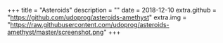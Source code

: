 +++
title = "Asteroids"
description = ""
date = 2018-12-10
extra.github = "https://github.com/udoprog/asteroids-amethyst"
extra.img = "https://raw.githubusercontent.com/udoprog/asteroids-amethyst/master/screenshot.png"
+++
